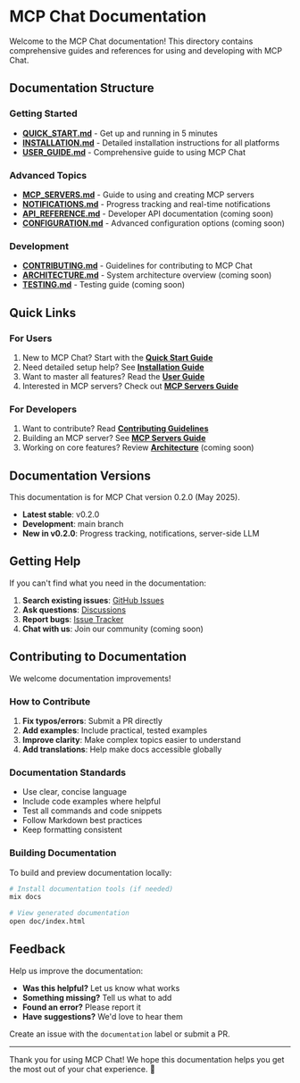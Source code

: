 # MCP Chat Documentation

Welcome to the MCP Chat documentation! This directory contains comprehensive guides and references for using and developing with MCP Chat.

## Documentation Structure

### Getting Started
- **[QUICK_START.md](QUICK_START.md)** - Get up and running in 5 minutes
- **[INSTALLATION.md](INSTALLATION.md)** - Detailed installation instructions for all platforms
- **[USER_GUIDE.md](USER_GUIDE.md)** - Comprehensive guide to using MCP Chat

### Advanced Topics
- **[MCP_SERVERS.md](MCP_SERVERS.md)** - Guide to using and creating MCP servers
- **[NOTIFICATIONS.md](NOTIFICATIONS.md)** - Progress tracking and real-time notifications
- **[API_REFERENCE.md](API_REFERENCE.md)** - Developer API documentation (coming soon)
- **[CONFIGURATION.md](CONFIGURATION.md)** - Advanced configuration options (coming soon)

### Development
- **[CONTRIBUTING.md](../CONTRIBUTING.md)** - Guidelines for contributing to MCP Chat
- **[ARCHITECTURE.md](ARCHITECTURE.md)** - System architecture overview (coming soon)
- **[TESTING.md](TESTING.md)** - Testing guide (coming soon)

## Quick Links

### For Users
1. New to MCP Chat? Start with the **[Quick Start Guide](QUICK_START.md)**
2. Need detailed setup help? See **[Installation Guide](INSTALLATION.md)**
3. Want to master all features? Read the **[User Guide](USER_GUIDE.md)**
4. Interested in MCP servers? Check out **[MCP Servers Guide](MCP_SERVERS.md)**

### For Developers
1. Want to contribute? Read **[Contributing Guidelines](../CONTRIBUTING.md)**
2. Building an MCP server? See **[MCP Servers Guide](MCP_SERVERS.md#creating-custom-mcp-servers)**
3. Working on core features? Review **[Architecture](ARCHITECTURE.md)** (coming soon)

## Documentation Versions

This documentation is for MCP Chat version 0.2.0 (May 2025).

- **Latest stable**: v0.2.0
- **Development**: main branch
- **New in v0.2.0**: Progress tracking, notifications, server-side LLM

## Getting Help

If you can't find what you need in the documentation:

1. **Search existing issues**: [GitHub Issues](https://github.com/azmaveth/mcp_chat/issues)
2. **Ask questions**: [Discussions](https://github.com/azmaveth/mcp_chat/discussions)
3. **Report bugs**: [Issue Tracker](https://github.com/azmaveth/mcp_chat/issues/new)
4. **Chat with us**: Join our community (coming soon)

## Contributing to Documentation

We welcome documentation improvements! 

### How to Contribute

1. **Fix typos/errors**: Submit a PR directly
2. **Add examples**: Include practical, tested examples
3. **Improve clarity**: Make complex topics easier to understand
4. **Add translations**: Help make docs accessible globally

### Documentation Standards

- Use clear, concise language
- Include code examples where helpful
- Test all commands and code snippets
- Follow Markdown best practices
- Keep formatting consistent

### Building Documentation

To build and preview documentation locally:

```bash
# Install documentation tools (if needed)
mix docs

# View generated documentation
open doc/index.html
```

## Feedback

Help us improve the documentation:

- **Was this helpful?** Let us know what works
- **Something missing?** Tell us what to add
- **Found an error?** Please report it
- **Have suggestions?** We'd love to hear them

Create an issue with the `documentation` label or submit a PR.

---

Thank you for using MCP Chat! We hope this documentation helps you get the most out of your chat experience. 🚀